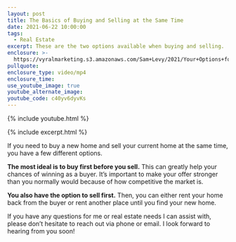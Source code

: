 ```yaml
---
layout: post
title: The Basics of Buying and Selling at the Same Time
date: 2021-06-22 10:00:00
tags:
  - Real Estate
excerpt: These are the two options available when buying and selling.
enclosure: >-
  https://vyralmarketing.s3.amazonaws.com/Sam+Levy/2021/Your+Options+for+Buying+and+Selling+Simultaneously+(1).mp4
pullquote:
enclosure_type: video/mp4
enclosure_time:
use_youtube_image: true
youtube_alternate_image:
youtube_code: c40yv6dyvKs
---
```

{% include youtube.html %}

{% include excerpt.html %}

If you need to buy a new home and sell your current home at the same time, you have a few different options.

**The most ideal is to buy first before you sell.** This can greatly help your chances of winning as a buyer. It’s important to make your offer stronger than you normally would because of how competitive the market is.

**You also have the option to sell first.**&nbsp;Then, you can either rent your home back from the buyer or rent another place until you find your new home.

If you have any questions for me or real estate needs I can assist with, please don’t hesitate to reach out via phone or email. I look forward to hearing from you soon!